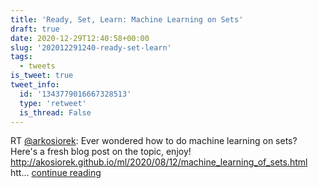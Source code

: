 ```yaml
---
title: 'Ready, Set, Learn: Machine Learning on Sets'
draft: true
date: 2020-12-29T12:40:58+00:00
slug: '202012291240-ready-set-learn'
tags:
  - tweets
is_tweet: true
tweet_info:
  id: '1343779016667328513'
  type: 'retweet'
  is_thread: False
---
```




RT [@arkosiorek](https://x.com/arkosiorek): Ever wondered how to do machine learning on sets? Here's a fresh blog post on the topic, enjoy! <http://akosiorek.github.io/ml/2020/08/12/machine_learning_of_sets.html> htt… [continue reading](https://x.com/sytelus/status/1343779016667328513)
